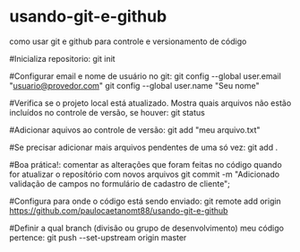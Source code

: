 # usando-git-e-github
como usar git e github para controle e versionamento de código


#Inicializa repositorio:
git init

#Configurar email e nome de usuário no git:
git config --global user.email "usuario@provedor.com"
git config --global user.name "Seu nome"


#Verifica  se o projeto local está  atualizado. Mostra quais arquivos não estão incluídos no controle de versão, se houver:
git status

#Adicionar aquivos ao controle de versão:
git add "meu arquivo.txt"

#Se precisar adicionar mais arquivos pendentes de uma só vez:
git add .

#Boa prática!: comentar as alterações que foram feitas no código quando for atualizar o reposítório com novos arquivos
git commit -m "Adicionado validação de campos no formulário de cadastro de cliente";


#Configura para onde o código está sendo enviado:
git remote add origin https://github.com/paulocaetanomt88/usando-git-e-github


#Definir a qual branch (divisão ou grupo de desenvolvimento) meu código pertence:
 git push --set-upstream origin master
